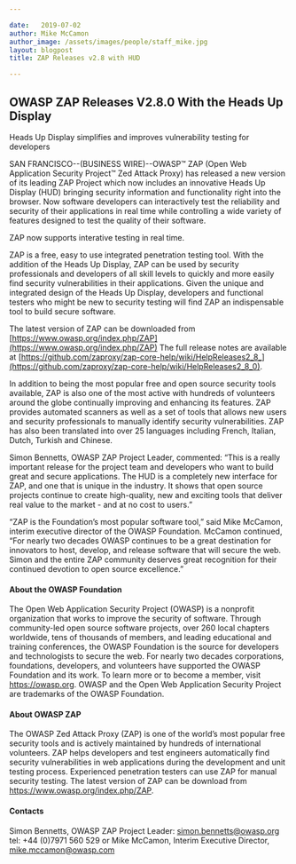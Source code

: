 ```yaml
---

date:   2019-07-02
author: Mike McCamon
author_image: /assets/images/people/staff_mike.jpg
layout: blogpost
title: ZAP Releases v2.8 with HUD

---
```


## OWASP ZAP Releases V2.8.0 With the Heads Up Display
Heads Up Display simplifies and improves vulnerability testing for developers

SAN FRANCISCO--(BUSINESS WIRE)--OWASP™ ZAP (Open Web Application Security Project™ Zed Attack Proxy) has released a new version of its leading ZAP Project which now includes an innovative Heads Up Display (HUD) bringing security information and functionality right into the browser. Now software developers can interactively test the reliability and security of their applications in real time while controlling a wide variety of features designed to test the quality of their software.

<p class="callout-mono right">ZAP now supports interative testing in real time.</p>

ZAP is a free, easy to use integrated penetration testing tool. With the addition of the Heads Up Display, ZAP can be used by security professionals and developers of all skill levels to quickly and more easily find security vulnerabilities in their applications. Given the unique and integrated design of the Heads Up Display, developers and functional testers who might be new to security testing will find ZAP an indispensable tool to build secure software.

The latest version of ZAP can be downloaded from [https://www.owasp.org/index.php/ZAP](https://www.owasp.org/index.php/ZAP) The full release notes are available at [https://github.com/zaproxy/zap-core-help/wiki/HelpReleases2_8_](https://github.com/zaproxy/zap-core-help/wiki/HelpReleases2_8_0).

In addition to being the most popular free and open source security tools available, ZAP is also one of the most active with hundreds of volunteers around the globe continually improving and enhancing its features. ZAP provides automated scanners as well as a set of tools that allows new users and security professionals to manually identify security vulnerabilities. ZAP has also been translated into over 25 languages including French, Italian, Dutch, Turkish and Chinese.

Simon Bennetts, OWASP ZAP Project Leader, commented: “This is a really important release for the project team and developers who want to build great and secure applications. The HUD is a completely new interface for ZAP, and one that is unique in the industry. It shows that open source projects continue to create high-quality, new and exciting tools that deliver real value to the market - and at no cost to users.”

“ZAP is the Foundation’s most popular software tool,” said Mike McCamon, interim executive director of the OWASP Foundation. McCamon continued, “For nearly two decades OWASP continues to be a great destination for innovators to host, develop, and release software that will secure the web. Simon and the entire ZAP community deserves great recognition for their continued devotion to open source excellence.”

#### About the OWASP Foundation

The Open Web Application Security Project (OWASP) is a nonprofit organization that works to improve the security of software. Through community-led open source software projects, over 260 local chapters worldwide, tens of thousands of members, and leading educational and training conferences, the OWASP Foundation is the source for developers and technologists to secure the web. For nearly two decades corporations, foundations, developers, and volunteers have supported the OWASP Foundation and its work. To learn more or to become a member, visit https://owasp.org. OWASP and the Open Web Application Security Project are trademarks of the OWASP Foundation.

#### About OWASP ZAP

The OWASP Zed Attack Proxy (ZAP) is one of the world’s most popular free security tools and is actively maintained by hundreds of international volunteers. ZAP helps developers and test engineers automatically find security vulnerabilities in web applications during the development and unit testing process. Experienced penetration testers can use ZAP for manual security testing. The latest version of ZAP can be download from https://www.owasp.org/index.php/ZAP.

#### Contacts

Simon Bennetts, OWASP ZAP Project Leader: simon.bennetts@owasp.org tel: +44 (0)7971 560 529
or Mike McCamon, Interim Executive Director, mike.mccamon@owasp.com
